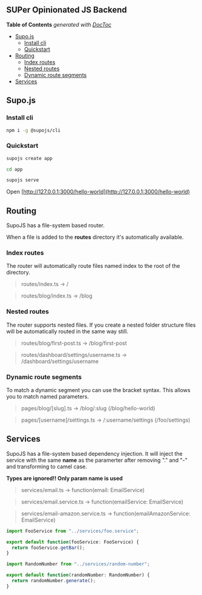 ## SUPer Opinionated JS Backend

<!-- START doctoc generated TOC please keep comment here to allow auto update -->
<!-- DON'T EDIT THIS SECTION, INSTEAD RE-RUN doctoc TO UPDATE -->
**Table of Contents**  *generated with [DocToc](https://github.com/thlorenz/doctoc)*

- [Supo.js](#supojs)
  - [Install cli](#install-cli)
  - [Quickstart](#quickstart)
- [Routing](#routing)
  - [Index routes](#index-routes)
  - [Nested routes](#nested-routes)
  - [Dynamic route segments](#dynamic-route-segments)
- [Services](#services)

<!-- END doctoc generated TOC please keep comment here to allow auto update -->

## Supo.js

### Install cli

```bash
npm i -g @supojs/cli
```

### Quickstart

```bash
supojs create app

cd app

supojs serve
```

Open [http://127.0.0.1:3000/hello-world](http://127.0.0.1:3000/hello-world)

## Routing

SupoJS has a file-system based router.

When a file is added to the **routes** directory it's automatically available.

### Index routes

The router will automatically route files named index to the root of the directory.

> routes/index.ts → /

> routes/blog/index.ts → /blog

### Nested routes
The router supports nested files. If you create a nested folder structure files will be automatically routed in the same way still.

> routes/blog/first-post.ts → /blog/first-post

> routes/dashboard/settings/username.ts → /dashboard/settings/username


### Dynamic route segments
To match a dynamic segment you can use the bracket syntax. This allows you to match named parameters.

> pages/blog/[slug].ts → /blog/:slug (/blog/hello-world)

> pages/[username]/settings.ts → /:username/settings (/foo/settings)

## Services

SupoJS has a file-system based dependency injection. It will inject the service with the same **name** as the paramerter after removing "." and "-" and transforming to camel case.

**Types are ignored!! Only param name is used**

> services/email.ts → function(email: EmailService)

> services/email.service.ts → function(emailService: EmailService)

> services/email-amazon.service.ts → function(emailAmazonService: EmailService)

```ts
import FooService from "../services/foo.service";

export default function(fooService: FooService) {
  return fooService.getBar();
}
```

```ts
import RandomNumber from "../services/random-number";

export default function(randomNumber: RandomNumber) {
  return randomNumber.generate();
}
```

